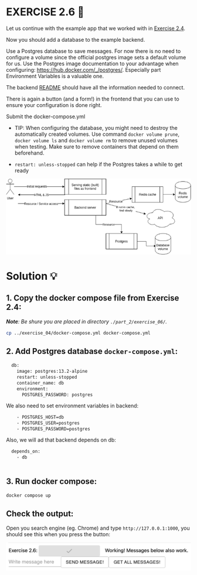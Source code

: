 # EXERCISE 2.6 🤔
Let us continue with the example app that we worked with in [Exercise 2.4](https://github.com/milistu/DevOpsWithDocker/tree/main/part_2/exercise_04).

Now you should add a database to the example backend.

Use a Postgres database to save messages. For now there is no need to configure a volume since the official postgres image sets a default volume for us. Use the Postgres image documentation to your advantage when configuring: https://hub.docker.com/_/postgres/. Especially part Environment Variables is a valuable one.

The backend [README](https://github.com/docker-hy/material-applications/tree/main/example-backend) should have all the information needed to connect.

There is again a button (and a form!) in the frontend that you can use to ensure your configuration is done right.

Submit the docker-compose.yml

- TIP: When configuring the database, you might need to destroy the automatically created volumes. Use command `docker volume prune`, `docker volume ls` and `docker volume rm` to remove unused volumes when testing. Make sure to remove containers that depend on them beforehand.

- `restart: unless-stopped` can help if the Postgres takes a while to get ready

![Input](https://github.com/milistu/DevOpsWithDocker/blob/main/assets/exercise_2_6_input.png "Exercise 2.06 Input")

# Solution 💡

## 1. Copy the docker compose file from Exercise 2.4:
_**Note**: Be shure you are placed in directory `./part_2/exercise_06/`._

```bash
cp ../exercise_04/docker-compose.yml docker-compose.yml
```

## 2. Add Postgres database `docker-compose.yml`:
```docker
  db:
    image: postgres:13.2-alpine
    restart: unless-stopped    
    container_name: db
    environment:
      POSTGRES_PASSWORD: postgres
```
We also need to set environment variables in backend:
```docker
    - POSTGRES_HOST=db
    - POSTGRES_USER=postgres
    - POSTGRES_PASSWORD=postgres
```
Also, we will ad that backend depends on db:
```docker
  depends_on:
    - db
      
```

## 3. Run docker compose:
```bash
docker compose up
```

## Check the output:
Open you search engine (eg. Chrome) and type `http://127.0.0.1:1000`, you should see this when you press the button:

![success](https://github.com/milistu/DevOpsWithDocker/blob/main/assets/exercise_2_6_output.png "Exercise 2.06 Output")


